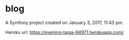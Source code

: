 blog
====

A Symfony project created on January 3, 2017, 11:43 pm.

Heroku url: https://evening-taiga-94971.herokuapp.com/
